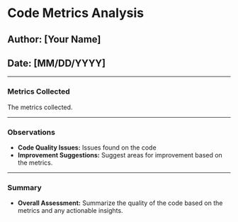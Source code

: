 # Code Metrics Analysis

## Author: [Your Name]
## Date: [MM/DD/YYYY]

---

### Metrics Collected
The metrics collected.

---

### Observations
- **Code Quality Issues:** Issues found on the code
- **Improvement Suggestions:** Suggest areas for improvement based on the metrics.

---

### Summary
- **Overall Assessment:** Summarize the quality of the code based on the metrics and any actionable insights.
